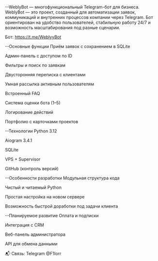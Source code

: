 --WeblyBot — многофункциональный Telegram-бот для бизнеса. 
WeblyBot — это проект, созданный для автоматизации заявок, коммуникаций и внутренних процессов компании через Telegram.
Бот ориентирован на удобство пользователей, стабильную работу 24/7 и возможность масштабирования под разные сценарии.

Бот: https://t.me/WeblyyBot

--Основные функции
Приём заявок с сохранением в SQLite

Админ-панель с доступом по ID

Фильтры и поиск по заявкам

Двусторонняя переписка с клиентами

Умная рассылка активным пользователям

Встроенный FAQ

Система оценки бота (1–5)

Логирование действий

Портфолио с карточками проектов

--Технологии
Python 3.12

Aiogram 3.4.1

SQLite

VPS + Supervisor

GitHub (контроль версий)

--Особенности разработки
Модульная структура кода

Чистый и читаемый Python

Простая настройка на новом сервере

Возможность быстрой доработки под задачи клиента

--Планируемое развитие
Оплата и подписки

Интеграция с CRM

Веб-панель администратора

API для обмена данными

📬 Связь: Telegram @F1lorr
